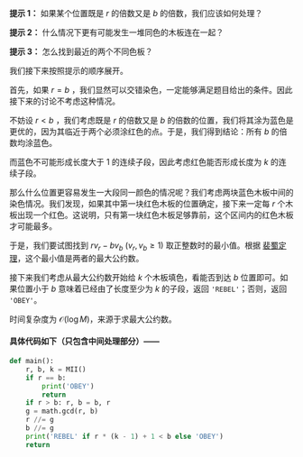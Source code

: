 **提示 1：** 如果某个位置既是 $r$ 的倍数又是 $b$ 的倍数，我们应该如何处理？

**提示 2：** 什么情况下更有可能发生一堆同色的木板连在一起？

**提示 3：** 怎么找到最近的两个不同色板？

我们接下来按照提示的顺序展开。

首先，如果 $r=b$ ，我们显然可以交错染色，一定能够满足题目给出的条件。因此接下来的讨论不考虑这种情况。

不妨设 $r<b$ ，我们考虑既是 $r$ 的倍数又是 $b$ 的倍数的位置，我们将其涂为蓝色是更优的，因为其临近于两个必须涂红色的点。于是，我们得到结论：所有 $b$ 的倍数均涂蓝色。

而蓝色不可能形成长度大于 $1$ 的连续子段，因此考虑红色能否形成长度为 $k$ 的连续子段。

那么什么位置更容易发生一大段同一颜色的情况呢？我们考虑两块蓝色木板中间的染色情况。我们发现，如果其中第一块红色木板的位置确定，接下来一定每 $r$ 个木板出现一个红色。这说明，只有第一块红色木板足够靠前，这个区间内的红色木板才可能最多。

于是，我们要试图找到 $rv_r-bv_b\ (v_r,v_b\geq 1)$ 取正整数时的最小值。根据 [裴蜀定理](https://oi-wiki.org/math/number-theory/bezouts/)，这个最小值是两者的最大公约数。

接下来我们考虑从最大公约数开始给 $k$ 个木板填色，看能否到达 $b$ 位置即可。如果位置小于 $b$ 意味着已经由了长度至少为 $k$ 的子段，返回 `'REBEL'`；否则，返回 `'OBEY'`。

时间复杂度为 $\mathcal{O}(\log M)$，来源于求最大公约数。

#### 具体代码如下（只包含中间处理部分）——

```Python []
def main():
    r, b, k = MII()
    if r == b:
        print('OBEY')
        return
    if r > b: r, b = b, r
    g = math.gcd(r, b)
    r //= g
    b //= g
    print('REBEL' if r * (k - 1) + 1 < b else 'OBEY')
    return 
```